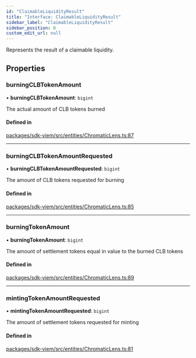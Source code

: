 ```yaml
---
id: "ClaimableLiquidityResult"
title: "Interface: ClaimableLiquidityResult"
sidebar_label: "ClaimableLiquidityResult"
sidebar_position: 0
custom_edit_url: null
---
```


Represents the result of a claimable liquidity.

## Properties

### burningCLBTokenAmount

• **burningCLBTokenAmount**: `bigint`

The actual amount of CLB tokens burned

#### Defined in

[packages/sdk-viem/src/entities/ChromaticLens.ts:87](https://github.com/chromatic-protocol/sdk/blob/4d74715/packages/sdk-viem/src/entities/ChromaticLens.ts#L87)

___

### burningCLBTokenAmountRequested

• **burningCLBTokenAmountRequested**: `bigint`

The amount of CLB tokens requested for burning

#### Defined in

[packages/sdk-viem/src/entities/ChromaticLens.ts:85](https://github.com/chromatic-protocol/sdk/blob/4d74715/packages/sdk-viem/src/entities/ChromaticLens.ts#L85)

___

### burningTokenAmount

• **burningTokenAmount**: `bigint`

The amount of settlement tokens equal in value to the burned CLB tokens

#### Defined in

[packages/sdk-viem/src/entities/ChromaticLens.ts:89](https://github.com/chromatic-protocol/sdk/blob/4d74715/packages/sdk-viem/src/entities/ChromaticLens.ts#L89)

___

### mintingTokenAmountRequested

• **mintingTokenAmountRequested**: `bigint`

The amount of settlement tokens requested for minting

#### Defined in

[packages/sdk-viem/src/entities/ChromaticLens.ts:81](https://github.com/chromatic-protocol/sdk/blob/4d74715/packages/sdk-viem/src/entities/ChromaticLens.ts#L81)
